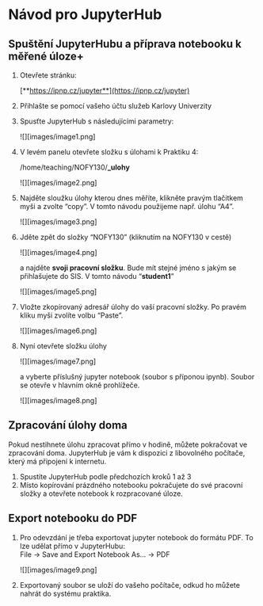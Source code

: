 # Návod pro JupyterHub

## Spuštění JupyterHubu a příprava notebooku k měřené úloze+

1. Otevřete stránku:

   [**https://ipnp.cz/jupyter**](https://ipnp.cz/jupyter)

2. Přihlašte se pomocí vašeho účtu služeb Karlovy Univerzity

3. Spusťte JupyterHub s následujícími parametry:

   ![][images/image1.png]

4. V levém panelu otevřete složku s úlohami k Praktiku 4:

   /home/teaching/NOFY130/**\_ulohy**

   ![][images/image2.png]

5. Najděte sloužku úlohy kterou dnes měříte, klikněte pravým tlačitkem myši a zvolte “copy”. V tomto návodu použijeme např. úlohu “A4”.

   ![][images/image3.png]

6. Jděte zpět do složky “NOFY130” (kliknutím na NOFY130 v cestě) 

   ![][images/image4.png]

   a najděte **svoji pracovní složku**. Bude mít stejné jméno s jakým se přihlašujete do SIS. V tomto návodu “**student1**”

   ![][images/image5.png]

7. Vložte zkopírovaný adresář úlohy do vaší pracovní složky. Po pravém kliku myši zvolíte volbu “Paste”.

   ![][images/image6.png]

8. Nyní otevřete složku úlohy

   ![][images/image7.png]

    a vyberte příslušný jupyter notebook (soubor s příponou ipynb). Soubor se otevře v hlavním okně prohlížeče.

   ![][images/image8.png]

## Zpracování úlohy doma

Pokud nestihnete úlohu zpracovat přímo v hodině, můžete pokračovat ve zpracování doma. JupyterHub je vám k dispozici z libovolného počítače, který má připojení k internetu. 

1. Spustíte JupyterHub podle předchozích kroků 1 až 3  
2. Místo kopírování prázdného notebooku pokračujete do své pracovní složky a otevřete notebook k rozpracované úloze.

## Export notebooku do PDF

1. Pro odevzdání je třeba exportovat jupyter notebook do formátu PDF. To lze udělat přímo v JupyterHubu:  
   File → Save and Export Notebook As… → PDF

   ![][images/image9.png]

2. Exportovaný soubor se uloží do vašeho počítače, odkud ho můžete nahrát do systému praktika. 

